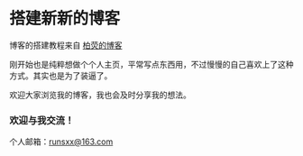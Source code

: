 
# 搭建新新的博客

博客的搭建教程来自 [柏荧的博客](https://qiubaiying.github.io) 

刚开始也是纯粹想做个个人主页，平常写点东西用，不过慢慢的自己喜欢上了这种方式。其实也是为了装逼了。


欢迎大家浏览我的博客，我也会及时分享我的想法。

### 欢迎与我交流！

个人邮箱：runsxx@163.com
